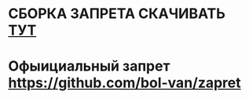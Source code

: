 # СБОРКА ЗАПРЕТА СКАЧИВАТЬ [ТУТ](https://github.com/MotyaDev/zapret-new/releases)

# Офыициальный запрет https://github.com/bol-van/zapret
